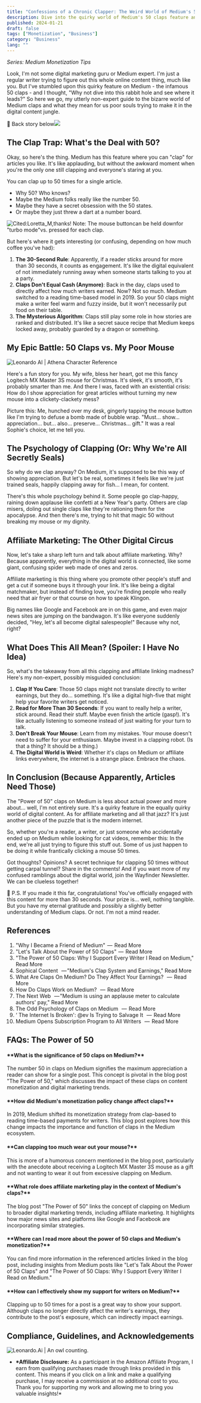 ```yaml
---
title: "Confessions of a Chronic Clapper: The Weird World of Medium's 50 Claps"
description: Dive into the quirky world of Medium's 50 claps feature and its impact on content monetization. A humorous take on digital engagement trends.
published: 2024-01-21
draft: false
tags: ["Monetization", "Business"]
category: "Business"
lang: ""
---
```



_Series: Medium Monetization Tips_

Look, I'm not some digital marketing guru or Medium expert. I'm just a regular writer trying to figure out this whole online content thing, much like you. But I've stumbled upon this quirky feature on Medium - the infamous 50 claps - and I thought, "Why not dive into this rabbit hole and see where it leads?" So here we go, my utterly non-expert guide to the bizarre world of Medium claps and what they mean for us poor souls trying to make it in the digital content jungle.

📙 Back story below![](https://res-3.cloudinary.com/ddicetqs5/image/upload/f_auto,fl_force_strip,q_auto:best/v1/wayfinder-ghost-blog/wayfinder_owl_round_250_percent)


## The Clap Trap: What's the Deal with 50?

Okay, so here's the thing. Medium has this feature where you can "clap" for articles you like. It's like applauding, but without the awkward moment when you're the only one still clapping and everyone's staring at you.

You can clap up to 50 times for a single article.

- Why 50? Who knows?
- Maybe the Medium folks really like the number 50.
- Maybe they have a secret obsession with the 50 states.
- Or maybe they just threw a dart at a number board.

![Cited:Loretta_M,thanks! Note: The mouse buttoncan be held downfor "turbo mode"vs. pressed for each clap.](https://res-3.cloudinary.com/ddicetqs5/image/upload/f_auto,fl_force_strip,q_auto:best/v1/wayfinder-ghost-blog/clapping)

But here's where it gets interesting (or confusing, depending on how much coffee you've had):

1. **The 30-Second Rule**: Apparently, if a reader sticks around for more than 30 seconds, it counts as engagement. It's like the digital equivalent of not immediately running away when someone starts talking to you at a party.
2. **Claps Don't Equal Cash (Anymore)**: Back in the day, claps used to directly affect how much writers earned. Now? Not so much. Medium switched to a reading time-based model in 2019. So your 50 claps might make a writer feel warm and fuzzy inside, but it won't necessarily put food on their table.
3. **The Mysterious Algorithm**: Claps still play some role in how stories are ranked and distributed. It's like a secret sauce recipe that Medium keeps locked away, probably guarded by a dragon or something.

## My Epic Battle: 50 Claps vs. My Poor Mouse

![Leonardo AI | Athena Character Reference](https://res-1.cloudinary.com/ddicetqs5/image/upload/f_auto,fl_force_strip,q_auto:best/v1/wayfinder-ghost-blog/wayfinder-page-athena-power-of-50-claps-inline-image)

Here's a fun story for you. My wife, bless her heart, got me this fancy Logitech MX Master 3S mouse for Christmas. It's sleek, it's smooth, it's probably smarter than me. And there I was, faced with an existential crisis: How do I show appreciation for great articles without turning my new mouse into a clickety-clackety mess?

Picture this: Me, hunched over my desk, gingerly tapping the mouse button like I'm trying to defuse a bomb made of bubble wrap. "Must... show... appreciation... but... also... preserve... Christmas... gift." It was a real Sophie's choice, let me tell you.

## The Psychology of Clapping (Or: Why We're All Secretly Seals)

So why do we clap anyway? On Medium, it's supposed to be this way of showing appreciation. But let's be real, sometimes it feels like we're just trained seals, happily clapping away for fish... I mean, for content.

There's this whole psychology behind it. Some people go clap-happy, raining down applause like confetti at a New Year's party. Others are clap misers, doling out single claps like they're rationing them for the apocalypse. And then there's me, trying to hit that magic 50 without breaking my mouse or my dignity.

## Affiliate Marketing: The Other Digital Circus

Now, let's take a sharp left turn and talk about affiliate marketing. Why? Because apparently, everything in the digital world is connected, like some giant, confusing spider web made of ones and zeros.

Affiliate marketing is this thing where you promote other people's stuff and get a cut if someone buys it through your link. It's like being a digital matchmaker, but instead of finding love, you're finding people who really need that air fryer or that course on how to speak Klingon.

Big names like Google and Facebook are in on this game, and even major news sites are jumping on the bandwagon. It's like everyone suddenly decided, "Hey, let's all become digital salespeople!" Because why not, right?

## What Does This All Mean? (Spoiler: I Have No Idea)

So, what's the takeaway from all this clapping and affiliate linking madness? Here's my non-expert, possibly misguided conclusion:

1. **Clap If You Care**: Those 50 claps might not translate directly to writer earnings, but they do... something. It's like a digital high-five that might help your favorite writers get noticed.
2. **Read for More Than 30 Seconds**: If you want to really help a writer, stick around. Read their stuff. Maybe even finish the article (gasp!). It's like actually listening to someone instead of just waiting for your turn to talk.
3. **Don't Break Your Mouse**: Learn from my mistakes. Your mouse doesn't need to suffer for your enthusiasm. Maybe invest in a clapping robot. (Is that a thing? It should be a thing.)
4. **The Digital World is Weird**: Whether it's claps on Medium or affiliate links everywhere, the internet is a strange place. Embrace the chaos.

## In Conclusion (Because Apparently, Articles Need Those)

The "Power of 50" claps on Medium is less about actual power and more about... well, I'm not entirely sure. It's a quirky feature in the equally quirky world of digital content. As for affiliate marketing and all that jazz? It's just another piece of the puzzle that is the modern internet.

So, whether you're a reader, a writer, or just someone who accidentally ended up on Medium while looking for cat videos, remember this: In the end, we're all just trying to figure this stuff out. Some of us just happen to be doing it while frantically clicking a mouse 50 times.

Got thoughts? Opinions? A secret technique for clapping 50 times without getting carpal tunnel? Share in the comments! And if you want more of my confused ramblings about the digital world, join the Wayfinder Newsletter. We can be clueless together!

👏 P.S. If you made it this far, congratulations! You've officially engaged with this content for more than 30 seconds. Your prize is... well, nothing tangible. But you have my eternal gratitude and possibly a slightly better understanding of Medium claps. Or not. I'm not a mind reader.

## References

1. "Why I Became a Friend of Medium"  —  Read More
2. "Let's Talk About the Power of 50 Claps"  —  Read More
3. "The Power of 50 Claps: Why I Support Every Writer I Read on Medium," Read More
4. Sophical Content   — "Medium's Clap System and Earnings," Read More
5. What Are Claps On Medium? Do They Affect Your Earnings?   —  Read More
6. How Do Claps Work on Medium?   —  Read More
7. The Next Web   — "Medium is using an applause meter to calculate authors' pay," Read More
8. The Odd Psychology of Claps on Medium   —  Read More
9. ‘ The Internet Is Broken': @ev Is Trying to Salvage It   —  Read More
10. Medium Opens Subscription Program to All Writers   —  Read More

## FAQs: The Power of 50

#### \***\*What is the significance of 50 claps on Medium?\*\***

The number 50 in claps on Medium signifies the maximum appreciation a reader can show for a single post. This concept is pivotal in the blog post "The Power of 50," which discusses the impact of these claps on content monetization and digital marketing trends.

#### \***\*How did Medium's monetization policy change affect claps?\*\***

In 2019, Medium shifted its monetization strategy from clap-based to reading time-based payments for writers. This blog post explores how this change impacts the importance and function of claps in the Medium ecosystem.

#### \***\*Can clapping too much wear out your mouse?\*\***

This is more of a humorous concern mentioned in the blog post, particularly with the anecdote about receiving a Logitech MX Master 3S mouse as a gift and not wanting to wear it out from excessive clapping on Medium.

#### \***\*What role does affiliate marketing play in the context of Medium's claps?\*\***

The blog post "The Power of 50" links the concept of clapping on Medium to broader digital marketing trends, including affiliate marketing. It highlights how major news sites and platforms like Google and Facebook are incorporating similar strategies.

#### \***\*Where can I read more about the power of 50 claps and Medium's monetization?\*\***

You can find more information in the referenced articles linked in the blog post, including insights from Medium posts like "Let's Talk About the Power of 50 Claps" and "The Power of 50 Claps: Why I Support Every Writer I Read on Medium."

#### \***\*How can I effectively show my support for writers on Medium?\*\***

Clapping up to 50 times for a post is a great way to show your support. Although claps no longer directly affect the writer's earnings, they contribute to the post's exposure, which can indirectly impact earnings.

## Compliance, Guidelines, and Acknowledgements

![Leonardo.Ai | An owl counting.](https://res-5.cloudinary.com/ddicetqs5/image/upload/f_auto,fl_force_strip,q_auto:best/v1/wayfinder-ghost-blog/0_uGgtPirpHbchvnrc)

- **\*Affiliate Disclosure:** As a participant in the Amazon Affiliate Program, I earn from qualifying purchases made through links provided in this content. This means if you click on a link and make a qualifying purchase, I may receive a commission at no additional cost to you. Thank you for supporting my work and allowing me to bring you valuable insights!\*
